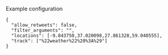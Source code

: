 Example configuration
```json5
{
  "allow_retweets": false,
  "filter_arguments": "",
  "locations": [-9.843750,37.020098,27.861328,59.040555],
  "track": ["%22weather%22%20%3A%29"]
}
```